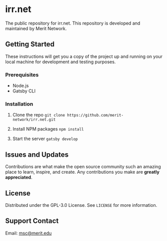 # irr.net
The public repository for irr.net. This repository is developed and maintained by Merit Network.

## Getting Started

These instructions will get you a copy of the project up and running on your local machine for development and testing purposes.

### Prerequisites

- Node.js
- Gatsby CLI

### Installation

1. Clone the repo
`git clone https://github.com/merit-network/irr.net.git`

2. Install NPM packages
`npm install`

3. Start the server
`gatsby develop`


## Issues and Updates

Contributions are what make the open source community such an amazing place to learn, inspire, and create. Any contributions you make are **greatly appreciated**.

## License

Distributed under the GPL-3.0 License. See `LICENSE` for more information.

## Support Contact

Email: [msc@merit.edu](mailto:msc@merit.edu)

